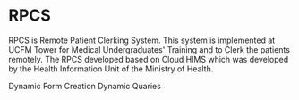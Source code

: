 # RPCS

RPCS is Remote Patient Clerking System.
This system is implemented at UCFM Tower for Medical Undergraduates' Training and to Clerk the patients remotely.
The RPCS developed based on Cloud HIMS which was developed by the Health Information Unit of the Ministry of Health.

Dynamic Form Creation
Dynamic Quaries

